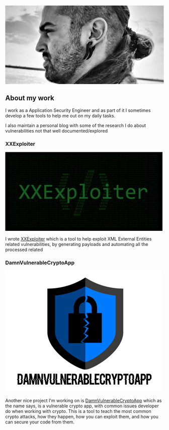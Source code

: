 ![me](https://raw.githubusercontent.com/luisfontes19/luisfontes19/master/me.png)

## About my work

I work as a Application Security Engineer and as part of it I sometimes develop a few tools to help me out on my daily tasks.

I also maintain a personal blog with some of the research I do about vulnerabilities not that well documented/explored

### XXExploiter

![XXExploiter](https://raw.githubusercontent.com/luisfontes19/luisfontes19/master/xxexploiter.png)

I wrote [XXExploiter](https://github.com/luisfontes19/xxexploiter) which is a tool to help exploit XML External Entities related vulnerabilities, by generating payloads and automating all the processed related

### DamnVulnerableCryptoApp

![DamnVulnerableCryptoApp](https://raw.githubusercontent.com/luisfontes19/luisfontes19/master/dvca.png)

Another nice project I'm working on is [DamnVulnerableCryptoApp](https://github.com/DamnVulnerableCryptoApp/DamnVulnerableCryptoApp) which as the name says, is a vulnerable crypto app, with common issues developer do when working with crypto. 
This is a tool to teach the most common crypto attacks, how they happen, how you can exploit them, and how you can secure your code from them.
